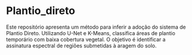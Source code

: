 # Plantio_direto
Este repositório apresenta um método para inferir a adoção do sistema de Plantio Direto. Utilizando U-Net e K-Means, classifica áreas de plantio temporário com baixa cobertura vegetal. O objetivo é identificar a assinatura espectral de regiões submetidas à aragem do solo.
